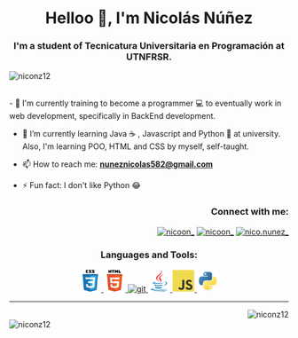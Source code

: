 <h1 align="center">Helloo 👋, I'm Nicolás Núñez</h1>
<h3 align="center">I'm a student of Tecnicatura Universitaria en Programación at UTNFRSR.</h3>
<p align="left"> <img src="https://komarev.com/ghpvc/?username=niconz12&label=Profile%20views&color=007bff&style=plastic" alt="niconz12" /> </p>
<br>
- 🔭 I'm currently training to become a programmer 💻 to eventually work in web development, specifically in BackEnd development.

- 🌱 I’m currently learning Java ☕ , Javascript and Python 🐍 at university. Also, I'm learning POO, HTML and CSS by myself, self-taught.

- 📫 How to reach me: **nuneznicolas582@gmail.com**

- ⚡ Fun fact: I don't like Python 😂

<h3 align="right">Connect with me:</h3>
<p align="right">
<a href="https://github.com/NicoNZ12" target="blank"><img align="center" src="https://raw.githubusercontent.com/rahuldkjain/github-profile-readme-generator/master/src/images/icons/Social/github.svg" alt="nicoon_" height="30" width="40"/></a>
<a href="https://twitter.com/nicoon_" target="blank"><img align="center" src="https://raw.githubusercontent.com/rahuldkjain/github-profile-readme-generator/master/src/images/icons/Social/twitter.svg" alt="nicoon_" height="30" width="40" /></a>
<a href="https://instagram.com/nico.nunez_" target="blank"><img align="center" src="https://raw.githubusercontent.com/rahuldkjain/github-profile-readme-generator/master/src/images/icons/Social/instagram.svg" alt="nico.nunez_" height="30" width="40" /></a>
</p>

<h3 align="center">Languages and Tools:</h3>
<p align="center"><a href="https://www.w3schools.com/css/" target="_blank" rel="noreferrer"> <img src="https://raw.githubusercontent.com/devicons/devicon/master/icons/css3/css3-original-wordmark.svg" alt="css3" width="40" height="40"/> </a> <a href="https://git-scm.com/" target="_blank" rel="noreferrer"><img src="https://raw.githubusercontent.com/devicons/devicon/master/icons/html5/html5-original-wordmark.svg" alt="html5" width="40" height="40"/> </a> <a href="https://www.java.com" target="_blank" rel="noreferrer"> <img src="https://www.vectorlogo.zone/logos/git-scm/git-scm-icon.svg" alt="git" width="40" height="40"/> </a> <a href="https://www.w3.org/html/" target="_blank" rel="noreferrer"><img src="https://raw.githubusercontent.com/devicons/devicon/master/icons/java/java-original.svg" alt="java" width="40" height="40"/> </a> <a href="https://developer.mozilla.org/en-US/docs/Web/JavaScript" target="_blank" rel="noreferrer"> <img src="https://raw.githubusercontent.com/devicons/devicon/master/icons/javascript/javascript-original.svg" alt="javascript" width="40" height="40"/> </a> <a href="https://www.python.org" target="_blank" rel="noreferrer"> <img src="https://raw.githubusercontent.com/devicons/devicon/master/icons/python/python-original.svg" alt="python" width="40" height="40"/> </a> </p>
<hr>
<span>&nbsp;<img align="right" src="https://github-readme-stats.vercel.app/api?username=niconz12&show_icons=true&locale=en" alt="niconz12" /></span> 
<br>
<span><img align="center" src="https://github-readme-streak-stats.herokuapp.com/?user=niconz12&theme=default" alt="niconz12" /></span>
